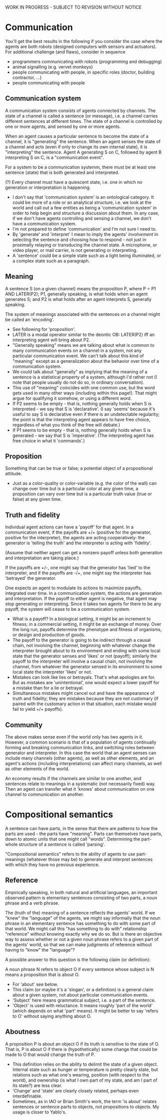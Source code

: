 WORK IN PROGRESS - SUBJECT TO REVISION WITHOUT NOTICE

# Communication

You'll get the best results in the following if you consider the case where the agents are both robots (designed computers with sensors and actuators). For additional challenge (and flaws), consider in sequence

* programmers communicating with robots (programming and debugging)
* animal signalling (e.g. vervet monkeys)
* people communicating with people, in specific roles (doctor, building contractor, ...)
* people communicating with people

## Communication system

A communication system consists of agents connected by channels.  The state of a channel is called a sentence (or message), i.e. a channel carries different sentences at different times.  The state of a channel is controlled by one or more agents, and sensed by one or more agents.

When an agent causes a particular sentence to become the state of a channel, it is "generating" the sentence.  When an agent senses the state of a channel and acts (even if only to change its own internal state), it is "interpreting" the sentence.  Agent A generating S on C, followed by agent B interpreting S on C, is a "communication event".

For a system to be a communication systemm, there must be at least one sentence (state) that is both generated and interpreted.

(?) Every channel must have a quiescent state, i.e. one in which no generation or interpretation is happening.

* I don't say that 'communication system' is an ontological category. It could be more of a role or an analytical structure, i.e. we look at the world and call out a few entities as being a 'communication system' in order to help begin and structure a discussion about them.  In any case, if we don't have agents controlling and sensing a channel, we don't have a communication system.
* I'm not prepared to define 'communication' and I'm not sure I need to.
* By 'generate' and 'interpret' I mean to imply the agents' _involvement_ in selecting the sentence and choosing how to respond - not just in proximally relaying or transducing the channel state.  A microphone, or video player, or mail carrier, is not generating or interpreting.
* A 'sentence' could be a simple state such as a light being illuminated, or a complex state such as a paragraph.

## Meaning

A sentence S (on a given channel) means the proposition P, where P = P1 AND LATER(P2); P1, generally speaking, is what holds when an agent generates S; and P2 is what holds after an agent interprets S, generally speaking.

The system of meanings associated with the sentences on a channel might be called an 'encoding'.

* See following for 'proposition'.
* LATER is a modal operator similar to the deontic OB: LATER(P2) iff an interpreting agent will bring about P2.
* "Generally speaking" means we are talking about what is common to many communication events on a channel in a system, not any particular communication event.  We can't talk about this kind of "meaning" except as a generalization about the behavior over time of a communication system.
* We could talk about "generally" as implying that the meaning of a sentence is a statistical property of a system, although I'd rather not (I note that people usually do not do so, in ordinary conversation).
* This use of "meaning" coincides with one common use, but the word gets used in many other ways (including within this page!).  That might argue for qualifying it somehow, or using a different word.
* If P2 seems to be empty - that is, nothing generally holds when S is interpreted - we say that S is 'declarative'.  (I say 'seems' because it's useful to say S is declarative even if there is an undetectable regularity; the point is that the interpreting agent appears to have free choice, regardless of what you think of the free will debate.)
* If P1 seems to be empty - that is, nothing generally holds when S is generated - we say that S is 'imperative'.  (The interpreting agent has free choice in what it 'commands'.)

## Proposition

Something that can be true or false; a potential object of a propositional attitude.

* Just as a color-quality or color-variable (e.g. the color of the wall) can change over time but is a particular color at any given time, a proposition can vary over time but is a particular truth value (true or false) at any given time.

## Truth and fidelity

Individual agent actions can have a 'payoff' for that agent. In a communication event, if the payoffs are +/+ (positive for the generator, positive for the interpreter), the agents are acting cooperatively: the generator is 'telling the truth' and the interpreter is acting with 'fidelity'.

(Assume that neither agent can get a nonzero payoff unless both generation and interpretation are taking place.)

If the payoffs are +/-, one might say that the generator has 'lied' to the interpreter, and if the payoffs are -/+, one might say the interpreter has 'betrayed' the generator.

One expects an agent to modulate its actions to maximize payoffs, integrated over time. In a communication system, the actions are generation and interpretation.  If the payoff to either agent is negative, that agent may stop generating or interpreting.  Since it takes two agents for there to be any payoff, the system will cease to be a communication system.

* What is a payoff?  In a biological setting, it might be an increment to fitness; in a commercial setting, it might be an exchange of money.  Over the long run, payoffs determine the phenotype and fitness of organisms, or design and production of goods.
* The payoff to the generator is going to be indirect through a causal chain, not involving the channel, beginning with whatever change the interpreter brought about to its environment and ending with some local state that the generator senses and 'likes' or not (payoff); similarly the payoff to the interpreter will involve a causal chain, not involving the channel, from whatever the generator sensed in its environment to some local state the interpreter 'likes' or not.
* Mistakes can look like lies or betrayals. That's what apologies are for. But as mistakes are 'unintentional', one would expect a lower payoff for a mistake than for a lie or betrayal.
* Simultaneous mistakes might cancel out and have the appearance of truth and fidelity; they are mistakes because they are not customary (if paired with the customary action in that situation, each mistake would fail to yield +/+ payoffs).

## Community

The above makes sense even if the world only has two agents in it.  However, a common scenario is that of a population of agents continually forming and breaking communication links, and switching roles between generator and interpreter.  In this case the world that an agent senses can include many channels (other agents), as well as other elements, and an agent's actions (including interpretations) can affect many channels, as well as other elements of the world.

An economy results if the channels are similar to one another, and sentences relate to meanings in a systematic (not necessarily fixed) way.  Then an agent can transfer what it 'knows' about communication on one channel to communication on another.


# Compositional semantics

A sentence can have parts, in the sense that there are patterns to how the parts are used - the parts have "meaning".  Parts can themselves have parts, down to atomic units that one might call "words". Determining the part-whole structure of a sentence is called 'parsing'.

"Compositional semantics" refers to the ability of agents to use part-meanings (whatever those may be) to generate and interpret sentences with which they have no previous experience.


## Reference

Empirically speaking, in both natural and artificial languages, an important observed pattern is elementary sentences consisting of two parts, a noun phrase and a verb phrase.

The (truth of the) meaning of a sentence reflects the agents' world.  If we "knew" the "language" of the agents, we might say informally that the noun phrase in an elementary sentence has something to do with some part of that world.  We might call this "has something to do with" relationship "reference" without knowing exactly why we do so. But is there an objective way to assess whether or not a given noun phrase refers to a given part of the agents' world, so that we can make judgments of reference without having to "know" the "language"?

A possible answer to this question is the following claim (or definition):

A noun phrase N refers to object O if every sentence whose subject is N means a proposition that is about O.

* For 'about' see below.
* This claim (or maybe it's a 'slogan', or a definition) is a general claim about a given system, not about particular communication events.
* 'Subject' here means grammatical subject, i.e. a part of the sentence.
* 'Object' is used with reluctance. It means roughly 'part of the world' (which depends on what 'part' means). It might be better to say 'refers to O' without saying anything about O.

## Aboutness

A proposition P is about an object O if its truth is sensitive to the state of O.  That is, P is about O if there is (hypothetically) some change that could be made to O that would change the truth of P.

* This definition relies on the ability to delimit the state of a given object.  Internal state such as hunger or temperature is pretty clearly state, but relations such as what one's wearing, position (with respect to the world), and ownership (is what I own part of my state, and am I part of its state?) are less clear.
* 'Change' and 'state' are clearly closely related, perhaps even interdefinable.
* Sometimes, as in IAO or Brian Smith's work, the term 'is about' relates sentences or sentence parts to objects, not propositions to objects.  My usage is closer to Yablo's.

